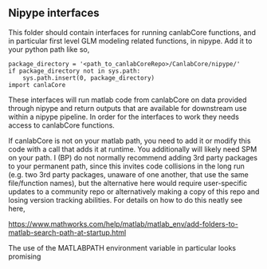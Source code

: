 ## Nipype interfaces

This folder should contain interfaces for running canlabCore functions, and
in particular first level GLM modeling related functions, in nipype. Add it
to your python path like so,
```
package_directory = '<path_to_canlabCoreRepo>/CanlabCore/nipype/'
if package_directory not in sys.path:
    sys.path.insert(0, package_directory)
import canlaCore
```

These interfaces will run matlab code from canlabCore on data provided
through nipype and return outputs that are available for downstream use
within a nipype pipeline. In order for the interfaces to work they needs 
access to canlabCore functions.

If canlabCore is not on your matlab path, you need to add it or modify this
code with a call that adds it at runtime. You additionally will likely need
SPM on your path. I (BP) do not normally recommend adding 3rd party packages 
to your permanent path, since this invites code collisions in the long run 
(e.g. two 3rd party packages, unaware of one another, that use the same 
file/function names), but the alternative here would require user-specific 
updates to a community repo or alternatively making a copy of this repo and 
losing version tracking abilities. For details on how to do this neatly see 
here,

https://www.mathworks.com/help/matlab/matlab_env/add-folders-to-matlab-search-path-at-startup.html

The use of the MATLABPATH environment variable in particular looks promising
